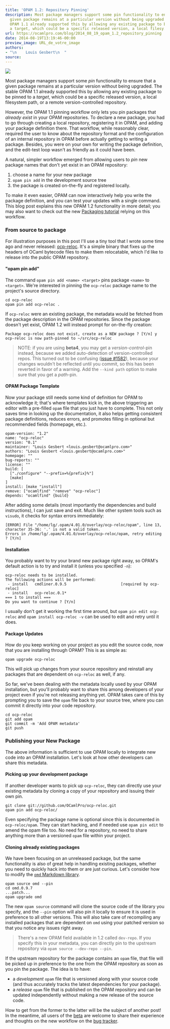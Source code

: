 ```yaml
---
title: 'OPAM 1.2: Repository Pinning'
description: Most package managers support some pin functionality to ensure that a
  given package remains at a particular version without being upgraded. The stable
  OPAM 1.1 already supported this by allowing any existing package to be pinned to
  a target, which could be a specific released version, a local filesy...
url: https://ocamlpro.com/blog/2014_08_19_opam_1.2_repository_pinning
date: 2014-08-19T13:19:46-00:00
preview_image: URL_de_votre_image
authors:
- "\n    Louis Gesbert\n  "
source:
---
```


<p><img src="https://ocamlpro.com/blog/assets/img/picture_camel_pin.jpg"/></p>
<p>Most package managers support some <em>pin</em> functionality to ensure that a given
package remains at a particular version without being upgraded.
The stable OPAM 1.1 already supported this by allowing any existing package to be
pinned to a <em>target</em>, which could be a specific released version, a local filesystem
path, or a remote version-controlled repository.</p>
<p>However, the OPAM 1.1 pinning workflow only lets you pin packages that <em>already exist</em> in your OPAM
repositories. To declare a new package, you had to go through creating a
local repository, registering it in OPAM, and adding your package definition there.
That workflow, while reasonably clear, required the user to know about the repository
format and the configuration of an internal repository in OPAM before actually getting to
writing a package. Besides, you were on your own for writing the package
definition, and the edit-test loop wasn't as friendly as it could have been.</p>
<p>A natural, simpler workflow emerged from allowing users to <em>pin</em> new package
names that don't yet exist in an OPAM repository:</p>
<ol>
<li>choose a name for your new package
</li>
<li><code>opam pin add</code> in the development source tree
</li>
<li>the package is created on-the-fly and registered locally.
</li>
</ol>
<p>To make it even easier, OPAM can now interactively help you write the
package definition, and you can test your updates with a single command.
This blog post explains this new OPAM 1.2 functionality in more detail;
you may also want to check out the new <a href="https://opam.ocaml.org/doc/1.2/Packaging.html" title="OPAM 1.2 doc preview, packaging guide">Packaging tutorial</a>
relying on this workflow.</p>
<h3>From source to package</h3>
<p>For illustration purposes in this post I'll use a tiny tool that I wrote some time ago and
never released: <a href="https://github.com/OCamlPro/ocp-reloc" title="ocp-reloc repo on Github">ocp-reloc</a>.  It's a simple binary that fixes up the
headers of OCaml bytecode files to make them relocatable, which I'd like
to release into the public OPAM repository.</p>
<h4>&quot;opam pin add&quot;</h4>
<p>The command <code>opam pin add &lt;name&gt; &lt;target&gt;</code> pins package <code>&lt;name&gt;</code> to
<code>&lt;target&gt;</code>. We're interested in pinning the <code>ocp-reloc</code> package
name to the project's source directory.</p>
<pre><code>cd ocp-reloc
opam pin add ocp-reloc .
</code></pre>
<p>If <code>ocp-reloc</code> were an existing package, the metadata would be fetched from
the package description in the OPAM repositories. Since the package doesn't yet exist,
OPAM 1.2 will instead prompt for on-the-fly creation:</p>
<pre><code>Package ocp-reloc does not exist, create as a NEW package ? [Y/n] y
ocp-reloc is now path-pinned to ~/src/ocp-reloc
</code></pre>
<blockquote>
<p>NOTE: if you are using <strong>beta4</strong>, you may get a <em>version-control</em>-pin instead,
because we added auto-detection of version-controlled repos. This turned out to
be confusing (<a href="https://github.com/ocaml/opam/issues/1582">issue #1582</a>),
because your changes wouldn't be reflected until you commit, so
this has been reverted in favor of a warning. Add the <code>--kind path</code> option to
make sure that you get a <em>path</em>-pin.</p>
</blockquote>
<h4>OPAM Package Template</h4>
<p>Now your package still needs some kind of definition for OPAM to acknowledge it;
that's where templates kick in, the above triggering an editor with a pre-filled
<code>opam</code> file that you just have to complete. This not only saves time in
looking up the documentation, it also helps getting consistent package
definitions, reduces errors, and promotes filling in optional but recommended
fields (homepage, etc.).</p>
<pre><code class="language-shell-session">opam-version: &quot;1.2&quot;
name: &quot;ocp-reloc&quot;
version: &quot;0.1&quot;
maintainer: &quot;Louis Gesbert &lt;louis.gesbert@ocamlpro.com&gt;&quot;
authors: &quot;Louis Gesbert &lt;louis.gesbert@ocamlpro.com&gt;&quot;
homepage: &quot;&quot;
bug-reports: &quot;&quot;
license: &quot;&quot;
build: [
  [&quot;./configure&quot; &quot;--prefix=%{prefix}%&quot;]
  [make]
]
install: [make &quot;install&quot;]
remove: [&quot;ocamlfind&quot; &quot;remove&quot; &quot;ocp-reloc&quot;]
depends: &quot;ocamlfind&quot; {build}
</code></pre>
<p>After adding some details (most importantly the dependencies and
build instructions), I can just save and exit.  Much like other system tools
such as <code>visudo</code>, it checks for syntax errors immediately:</p>
<pre><code>[ERROR] File &quot;/home/lg/.opam/4.01.0/overlay/ocp-reloc/opam&quot;, line 13, character 35-36: '.' is not a valid token.
Errors in /home/lg/.opam/4.01.0/overlay/ocp-reloc/opam, retry editing ? [Y/n]
</code></pre>
<h4>Installation</h4>
<p>You probably want to try your brand new package right away, so
OPAM's default action is to try and install it (unless you specified <code>-n</code>):</p>
<pre><code class="language-shell-session">ocp-reloc needs to be installed.
The following actions will be performed:
 - install   cmdliner.0.9.5                        [required by ocp-reloc]
 - install   ocp-reloc.0.1*
=== 1 to install ===
Do you want to continue ? [Y/n]
</code></pre>
<p>I usually don't get it working the first time around, but <code>opam pin edit ocp-reloc</code> and <code>opam install ocp-reloc -v</code> can be used to edit and retry until
it does.</p>
<h4>Package Updates</h4>
<p>How do you keep working on your project as you edit the source code, now that
you are installing through OPAM? This is as simple as:</p>
<pre><code>opam upgrade ocp-reloc
</code></pre>
<p>This will pick up changes from your source repository and reinstall any packages
that are dependent on <code>ocp-reloc</code> as well, if any.</p>
<p>So far, we've been dealing with the metadata locally used by your OPAM
installation, but you'll probably want to share this among developers of your
project even if you're not releasing anything yet. OPAM takes care of this
by prompting you to save the <code>opam</code> file back to your source tree, where
you can commit it directly into your code repository.</p>
<pre><code class="language-shell-session">cd ocp-reloc
git add opam
git commit -m 'Add OPAM metadata'
git push
</code></pre>
<h3>Publishing your New Package</h3>
<p>The above information is sufficient to use OPAM locally to integrate new code
into an OPAM installation.  Let's look at how other developers can share this
metadata.</p>
<h4>Picking up your development package</h4>
<p>If another developer wants to pick up <code>ocp-reloc</code>, they can directly use
your existing metadata by cloning a copy of your repository and issuing their
own pin.</p>
<pre><code class="language-shell-session">git clone git://github.com/OCamlPro/ocp-reloc.git
opam pin add ocp-reloc/
</code></pre>
<p>Even specifying the package name is optional since this is documented in
<code>ocp-reloc/opam</code>. They can start hacking, and if needed use <code>opam pin edit</code> to
amend the opam file too. No need for a repository, no need to share anything more than a
versioned <code>opam</code> file within your project.</p>
<h4>Cloning already existing packages</h4>
<p>We have been focusing on an unreleased package, but the same
functionality is also of great help in handling existing packages, whether you
need to quickly hack into them or are just curious.  Let's consider how to
modify the <a href="https://github.com/ocaml/omd" title="OMD page on Github"><code>omd</code> Markdown library</a>.</p>
<pre><code class="language-shell-session">opam source omd --pin
cd omd.0.9.7
...patch...
opam upgrade omd
</code></pre>
<p>The new <code>opam source</code> command will clone the source code of the library you
specify, and the <code>--pin</code> option will also pin it locally to ensure it is used
in preference to all other versions.  This will also take care of recompiling
any installed packages that are dependent on <code>omd</code> using your patched version
so that you notice any issues right away.</p>
<blockquote>
<p>There's a new OPAM field available in 1.2 called <code>dev-repo</code>.  If you specify
this in your metadata, you can directly pin to the upstream repository via
<code>opam source --dev-repo --pin</code>.</p>
</blockquote>
<p>If the upstream repository for the package contains an <code>opam</code> file, that file will be picked up
in preference to the one from the OPAM repository as soon as you pin the package.
The idea is to have:</p>
<ul>
<li>a <em>development</em> <code>opam</code> file that is versioned along with your source code
(and thus accurately tracks the latest dependencies for your package).
</li>
<li>a <em>release</em> <code>opam</code> file that is published on the OPAM repository and can
be updated independently without making a new release of the source code.
</li>
</ul>
<p>How to get from the former to the latter will be the subject of another post!
In the meantime, all users of the <a href="https://ocamlpro.com/opam-1-2-0-beta4" title="OPAM 1.2.0 beta4 announcement">beta</a> are welcome to share their
experience and thoughts on the new workflow on the <a href="https://github.com/ocaml/opam/issues" title="OPAM bug-tracker on Github">bug tracker</a>.</p>


